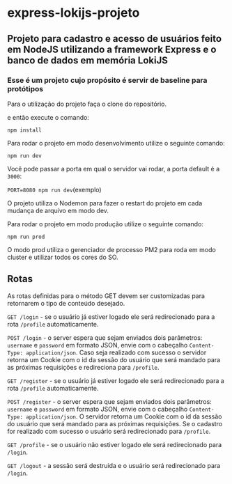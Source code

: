 # express-lokijs-projeto

## Projeto para cadastro e acesso de usuários feito em NodeJS utilizando a framework Express e o banco de dados em memória LokiJS

### Esse é um projeto cujo propósito é servir de baseline para protótipos

Para o utilização do projeto faça o clone do repositório.

e então execute o comando:

`npm install`

Para rodar o projeto em modo desenvolvimento utilize o seguinte comando:

`npm run dev`

Você pode passar a porta em qual o servidor vai rodar, a porta default é a `3000`:

`PORT=8080 npm run dev`(exemplo)

O projeto utiliza o Nodemon para fazer o restart do projeto em cada mudança de arquivo em modo dev.

Para rodar o projeto em modo produção utilize o seguinte comando:

`npm run prod`

O modo prod utiliza o gerenciador de processo PM2 para roda em modo cluster e utilizar todos os cores do SO.

## Rotas

As rotas definidas para o método GET devem ser customizadas para retornarem o tipo de conteúdo desejado.

`GET /login` - se o usuário já estiver logado ele será redirecionado para a rota `/profile` automaticamente.

`POST /login` - o server espera que sejam enviados dois parâmetros: `username` e `password` em formato JSON, envie com o cabeçalho `Content-Type: application/json`. Caso seja realizado com sucesso o servidor retorna um Cookie com o id da sessão do usuário que será mandado para as próximas requisições e redireciona para `/profile`.

`GET /register` - se o usuário já estiver logado ele será redirecionado para a rota `/profile` automaticamente.

`POST /register` - o server espera que sejam enviados dois parâmetros: `username` e `password` em formato JSON, envie com o cabeçalho `Content-Type: application/json`. O servidor retorna um Cookie com o id da sessão do usuário que será mandado para as próximas requisições. Se o cadastro for realizado com sucesso o usuário será redirecionado para `/profile`.

`GET /profile` - se o usuário não estiver logado ele será redirecionado para `/login`.

`GET /logout` - a sessão será destruida e o usuário será redirecionado para `/login`.
